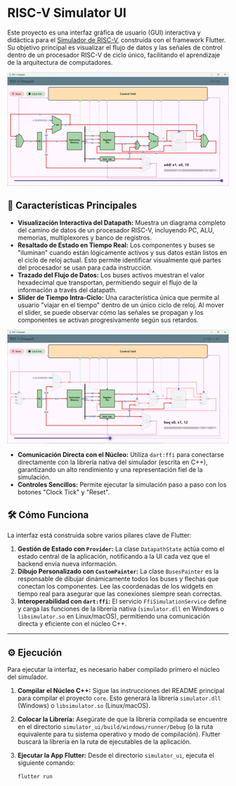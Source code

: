 # RISC-V Simulator UI

Este proyecto es una interfaz gráfica de usuario (GUI) interactiva y didáctica para el [Simulador de RISC-V](../README.md), construida con el framework Flutter. Su objetivo principal es visualizar el flujo de datos y las señales de control dentro de un procesador RISC-V de ciclo único, facilitando el aprendizaje de la arquitectura de computadores.

![Captura de pantalla del simulador](../images/ui_addi.jpg?raw=true)

## 🚀 Características Principales

*   **Visualización Interactiva del Datapath:** Muestra un diagrama completo del camino de datos de un procesador RISC-V, incluyendo PC, ALU, memorias, multiplexores y banco de registros.
*   **Resaltado de Estado en Tiempo Real:** Los componentes y buses se "iluminan" cuando están lógicamente activos y sus datos están listos en el ciclo de reloj actual. Esto permite identificar visualmente qué partes del procesador se usan para cada instrucción.
*   **Trazado del Flujo de Datos:** Los buses activos muestran el valor hexadecimal que transportan, permitiendo seguir el flujo de la información a través del datapath.
*   **Slider de Tiempo Intra-Ciclo:** Una característica única que permite al usuario "viajar en el tiempo" dentro de un único ciclo de reloj. Al mover el slider, se puede observar cómo las señales se propagan y los componentes se activan progresivamente según sus retardos.

![Captura de pantalla del simulador](../images/ui_beq.jpg?raw=true)


*   **Comunicación Directa con el Núcleo:** Utiliza `dart:ffi` para conectarse directamente con la librería nativa del simulador (escrita en C++), garantizando un alto rendimiento y una representación fiel de la simulación.
*   **Controles Sencillos:** Permite ejecutar la simulación paso a paso con los botones "Clock Tick" y "Reset".

## 🛠️ Cómo Funciona

La interfaz está construida sobre varios pilares clave de Flutter:

1.  **Gestión de Estado con `Provider`:** La clase `DatapathState` actúa como el estado central de la aplicación, notificando a la UI cada vez que el backend envía nueva información.
2.  **Dibujo Personalizado con `CustomPainter`:** La clase `BusesPainter` es la responsable de dibujar dinámicamente todos los buses y flechas que conectan los componentes. Lee las coordenadas de los widgets en tiempo real para asegurar que las conexiones siempre sean correctas.
3.  **Interoperabilidad con `dart:ffi`:** El servicio `FfiSimulationService` define y carga las funciones de la librería nativa (`simulator.dll` en Windows o `libsimulator.so` en Linux/macOS), permitiendo una comunicación directa y eficiente con el núcleo C++.

----
## ⚙️ Ejecución

Para ejecutar la interfaz, es necesario haber compilado primero el núcleo del simulador.

1.  **Compilar el Núcleo C++:** Sigue las instrucciones del README principal para compilar el proyecto `core`. Esto generará la librería `simulator.dll` (Windows) o `libsimulator.so` (Linux/macOS).

2.  **Colocar la Librería:** Asegúrate de que la librería compilada se encuentre en el directorio `simulator_ui/build/windows/runner/Debug` (o la ruta equivalente para tu sistema operativo y modo de compilación). Flutter buscará la librería en la ruta de ejecutables de la aplicación.

3.  **Ejecutar la App Flutter:** Desde el directorio `simulator_ui`, ejecuta el siguiente comando:
    ```bash
    flutter run
    ```


